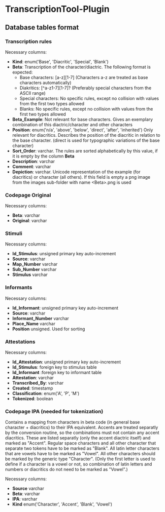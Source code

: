 # TranscriptionTool-Plugin

## Database tables format
### Transcription rules

Necessary columns:
- **Kind**: enum('Base', 'Diacritic', 'Special', 'Blank')
- **Beta**: Transcription of the character/diactric. The following format is expected:
  - Base characters: \[a-z\]\[1-7\] (Characters a-z are treated as base characters automatically)
  - Diakritics: \[^a-z1-7\]\[1-7\]? (Preferably special characters from the ASCII range)
  - Special characters: No specific rules, except no collision with values from the first two types allowed
  - Blanks: No specific rules, except no collision with values from the first two types allowed
- **Beta_Example**: Not relevant for base characters. Gives an exemplary combination of this diactric/character and other characters
- **Position**: enum('n/a', 'above', 'below', 'direct', 'after', 'inherited') Only relevant for diacritics. Describes the position of the diacritic in relation to the base character. (direct is used for typographic variations of the base character)
- **Sort_Order**: varchar. The rules are sorted alphabetically by this value, if it is empty by the column **Beta**
- **Description**: varchar
- **Comment**: varchar
- **Depiction**: varchar. Unicode representation of the example (for diacritics) or character (all others). If this field is empty a png image from the images sub-folder with name \<Beta\>.png is used

### Codepage Original

Necessary columns:
  
- **Beta**: varchar
- **Original**: varchar

### Stimuli

Necessary columns:

- **Id_Stimulus**: unsigned primary key auto-increment
- **Source**: varchar
- **Map_Number** varchar
- **Sub_Number** varchar
- **Stimulus** varchar


### Informants

Necessary columns:

- **Id_Informant**: unsigned primary key auto-increment
- **Source**: varchar
- **Informant_Number** varchar
- **Place_Name** varchar
- **Position** unsigned. Used for sorting

### Attestations

Necessary columns:

- **Id_Attestation**: unsigned primary key auto-increment
- **Id_Stimulus**: foreign key to stimulus table
- **Id_Informant** :foreign key to informant table
- **Attestation**: varchar
- **Transcribed_By**: varchar
- **Created**: timestamp
- **Classification**: enum('A', 'P', 'M')
- **Tokenized**: boolean

### Codepage IPA (needed for tokenization)

Contains a mapping from characters in beta code (in general base character + diacritics) to their IPA equivalent. Accents are treated separatly by the conversion routine, so the combinations must not contain any accent diacritics. These are listed separatly (only the accent diactric itself) and marked as "Accent". Regular space characters and all other character that separate two tokens have to be marked as "Blank". All latin letter characters that are vowels have to be marked as "Vowel". All other characters should be marked by the generic type "Character". (Only the first letter is used to define if a character is a vowel or not, so combination of latin letters and numbers or diacritics do not need to be marked as "Vowel".)

Necessary columns:
  
- **Source** varchar
- **Beta**: varchar
- **IPA**: varchar
- **Kind** enum('Character', 'Accent', 'Blank', 'Vowel')
